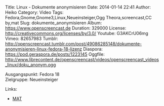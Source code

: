 Title: Linux - Dokumente anonymisieren
Date: 2014-01-14 22:41
Author: Heiko
Category: Video
Tags: Fedora,Gnome,Gnome3,Linux,Neueinsteiger,Ogg Theora,screencast,CC by,mat
Slug: dokumente_anonymisieren
Album: https://www.openscreencast.de
Duration: 329000
License: http://creativecommons.org/licenses/by/3.0/
Youtube: G3AKCrU06mg
Vimeo: 82657983
Tumblr: http://openscreencast.tumblr.com/post/49086285148/dokumente-anonymisieren-linux-fedora-18-lizenz
Diaspora: https://pod.geraspora.de/posts/1223145
Oggfile: http://www.librecontent.de/openscreencast/videos/openscreencast_videos_linux/doku_anonym.ogg

Ausgangspunkt: Fedora 18  
Zielgruppe: Neueinsteiger  

Links:

  * [MAT](https://mat.boum.org/ "Link zu mat" )

